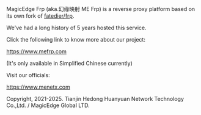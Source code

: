 MagicEdge Frp (aka.幻缘映射 ME Frp) is a reverse proxy platform based on its own fork of [fatedier/frp](https://github.com/fatedier/frp).

We've had a long history of 5 years hosted this service.

Click the following link to know more about our project:

<https://www.mefrp.com>

(It's only available in Simplified Chinese currently)

Visit our officials:

<https://www.menetx.com>

Copyright, 2021-2025. Tianjin Hedong Huanyuan Network Technology Co.,Ltd. / MagicEdge Global LTD.
